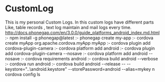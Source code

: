 # CustomLog
This is my personal Custom Logs. In this custom logs have different parts Like, table records , text log maintain and mail logs every time.
http://docs.phonegap.com/en/3.0.0/guide_platforms_android_index.md.html
:- npm install -g phonegap@latest
:- phonegap create my-app
:-	cordova create myApp org.apache.cordova.myApp myApp
:-    cordova plugin add cordova-plugin-camera
:-    cordova platform add android
:-    cordova plugin add cordova-plugin-camera --nosave
:-    cordova platform add android --nosave
:-    cordova requirements android
:-    cordova build android --verbose
:-    cordova run android
:-    cordova build android --release -- --keystore="..\android.keystore" --storePassword=android --alias=mykey
  n  cordova config ls
